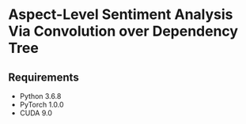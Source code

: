 # Aspect-Level Sentiment Analysis Via Convolution over Dependency Tree
Requirements
---
* Python 3.6.8
* PyTorch 1.0.0
* CUDA 9.0
